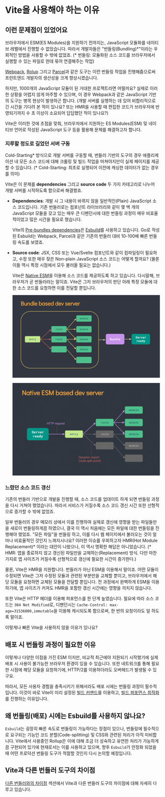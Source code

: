 # Vite을 사용해야 하는 이유

## 이런 문제점이 있었어요

브라우저에서 ESM(ES Modules)을 지원하기 전까지는, JavaScript 모듈화를 네이티브 레벨에서 진행할 수 없었습니다. 따라서 개발자들은 "번들링(Bundling)\*"이라는 우회적인 방법을 사용할 수 밖에 없었죠. (\* 번들링: 모듈화된 소스 코드를 브라우저에서 실행할 수 있는 파일로 한데 묶어 연결해주는 작업)

[Webpack](https://webpack.js.org/), [Rolup](https://rollupjs.org) 그리고 [Parcel](https://parceljs.org/)과 같은 도구는 이런 번들링 작업을 진행해줌으로써 프런트엔드 개발자의 생산성을 크게 향상시켰습니다.

하지만, 1000개의 JavaScript 모듈이 된 거대한 프로젝트라면 어떨까요? 실제로 이러한 상황을 어렵지 않게 마주할 수 있으며, 이 경우 Webpack과 같은 JavaScript 기반의 도구는 병목 현상이 발생하곤 합니다. (개발 서버를 실행하는 데 있어 비합리적으로 긴 시간을 기다려 본 적이 있나요? 또는 HMR을 사용할 때 편집한 코드가 브라우저에 반영되기까지 수 초 이상이 소요되어 답답했던 적이 있나요?)

Vite은 이러한 것에 초점을 맞춰, 브라우저에서 지원하는 ES Modules(ESM) 및 네이티브 언어로 작성된 JavaScript 도구 등을 활용해 문제를 해결하고자 합니다.

### 지루할 정도로 길었던 서버 구동

Cold-Starting\* 방식으로 개발 서버를 구동할 때, 번들러 기반의 도구의 경우 애플리케이션 내 모든 소스 코드에 대해 크롤링 및 빌드 작업을 마쳐야지만이 실제 페이지를 제공할 수 있습니다. (\* Cold-Starting: 최초로 실행되어 이전에 캐싱한 데이터가 없는 경우를 의미)

Vite은 이 문제를 **dependencies** 그리고 **source code** 두 가지 카테고리로 나누어 개발 서버를 시작하도록 함으로써 해결했죠.

- **Dependencies**: 개발 시 그 내용이 바뀌지 않을 일반적인(Plain) JavaScript 소스 코드입니다. 기존 번들러로는 컴포넌트 라이브러리와 같이 몇 백 개의 JavaScript 모듈을 갖고 있는 매우 큰 디펜던시에 대한 번들링 과정이 매우 비효율적이었고 많은 시간을 필요로 했습니다.

  Vite의 [Pre-bundles dependencies](./dep-pre-bundling)은 [Esbuild](https://esbuild.github.io/)를 사용하고 있습니다. Go로 작성된 Esbuild는 Webpack, Parcel과 같은 기존의 번들러 대비 10-100배 빠른 번들링 속도를 보였죠.

- **Source code**: JSX, CSS 또는 Vue/Svelte 컴포넌트와 같이 컴파일링이 필요하고, 수정 또한 매우 잦은 Non-plain JavaScript 소스 코드는 어떻게 할까요? (물론 이들 역시 특정 시점에서 모두 불러올 필요는 없습니다.)

  Vite은 [Native ESM](https://developer.mozilla.org/en-US/docs/Web/JavaScript/Guide/Modules)을 이용해 소스 코드를 제공하도록 하고 있습니다. 다시말해, 브라우저가 곧 번들러라는 말이죠. Vite은 그저 브라우저의 판단 아래 특정 모듈에 대한 소스 코드를 요청하면 이를 전달할 뿐입니다.

  ![번들러 기반의 개발 서버](/images/bundler.png)

  ![ESM 기반의 개발 서버](/images/esm.png)

### 느렸던 소스 코드 갱신

기존의 번들러 기반으로 개발을 진행할 때, 소스 코드를 업데이트 하게 되면 번들링 과정을 다시 거쳐야 했었습니다. 따라서 서비스가 커질수록 소스 코드 갱신 시간 또한 선형적으로 증가할 수 밖에 없었죠.

일부 번들러의 경우 메모리 상에서 이를 진행하여 실제로 갱신에 영향을 받는 파일들만을 새로이 번들링하게끔 하였으나, 결국 이 역시 처음에는 모든 파일에 대한 번들링을 진행해야 했었죠. "모든 파일"을 번들링 하고, 이를 다시 웹 페이지에서 불러오는 것이 얼마나 비효율적인 것인지 느껴지시나요? 이러한 이슈를 우회하고자 HMR(Hot Module Replacement)\* 이라는 대안이 나왔으나, 이 역시 명확한 해답은 아니었습니다. (\* HMR: 앱을 종료하지 않고 갱신된 파일만을 교체하는(Replacement) 방식. 다만 마찬가지로 앱 사이즈가 커질수록 선형적으로 갱신에 필요한 시간이 증가한다.)

물론, Vite은 HMR을 지원합니다. 번들러가 아닌 ESM을 이용해서 말이죠. 어떤 모듈이 수정되면 Vite은 그저 수정된 모듈과 관련된 부분만을 교체할 뿐이고, 브라우저에서 해당 모듈을 요청하면 교체된 모듈을 전달할 뿐입니다. 전 과정에서 완벽하게 ESM을 이용하기에, 앱 사이즈가 커져도 HMR을 포함한 갱신 시간에는 영향을 끼치지 않습니다.

또한 Vite은 HTTP 헤더를 이용해 퍼포먼스를 한 단계 높였습니다. 필요에 따라 소스 코드는 `304 Not Modified`로, 디펜던시는 `Cache-Control: max-age=31536000,immutable`을 이용해 캐시되도록 함으로써, 한 번의 요청이라도 덜 하도록 말이죠.

이렇게나 빠른 Vite을 사용하지 않을 이유가 있나요?

## 배포 시 번들링 과정이 필요한 이유

이렇게나 다양한 이점을 가진 ESM 이지만, 비교적 최근에야 지원되기 시작했기에 실제 배포 시 사용이 불가능한 브라우저 환경이 있을 수 있습니다. 또한 네트워크를 통해 필요한 시점에 해당 모듈을 요청하기에, HTTP/2를 이용하더라도 오버헤드가 발생될 수 있구요.

따라서, 모든 사용자 경험을 충족시키기 위해서라도 배포 시에는 번들링 과정이 필수적입니다. 이것이 바로 Vite이 미리 설정된 [빌드 커맨드](./build)를 이용하고, [빌드 퍼포먼스 최적화](./features#빌드-최적화)를 진행하는 이유입니다.

## 왜 번들링(배포) 시에는 Esbuild를 사용하지 않나요?

`Esbuild`는 굉장히 빠른 속도로 번들링이 가능하다는 장점이 있으나, 번들링에 필수적으로 요구되는 기능인 코드 분할(Code-splitting) 및 CSS와 관련된 처리가 아직 미비합니다. Vite에서 사용중인 Rollup은 이에 대해 조금 더 성숙하고 유연한 처리가 가능하게끔 구현되어 있기에 현재로서는 이를 사용하고 있으며, 향후 `Esbuild`가 안정화 되었을 때 어떤 프로덕션 번들링 도구가 적절할 것인지 다시 논의할 예정입니다.

## Vite과 다른 번들러 도구의 차이점

[다른 번들러와의 차이점](./comparisons) 섹션에서 Vite과 다른 번들러 도구의 차이점에 대해 자세히 다루고 있습니다.
